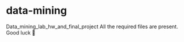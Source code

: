 # data-mining
Data_mining_lab_hw_and_final_project
All the required files are present.
Good luck 🤞 
